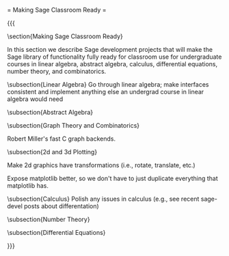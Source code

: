 = Making Sage Classroom Ready =

{{{

\section{Making Sage Classroom Ready}

In this section we describe Sage development projects that will
make the Sage library of functionality fully ready for classroom use
for undergraduate courses in linear algebra, abstract algebra,
calculus, differential equations, number theory, and combinatorics. 

\subsection{Linear Algebra}
Go through linear algebra; make interfaces consistent and implement anything else an undergrad course in linear algebra would need

\subsection{Abstract Algebra}

\subsection{Graph Theory and Combinatorics}

Robert Miller's fast C graph backends.

\subsection{2d and 3d Plotting}

Make 2d graphics have transformations (i.e., rotate, translate, etc.)

Expose matplotlib better, so we don't have to just duplicate everything that matplotlib has. 

\subsection{Calculus}
Polish any issues in calculus (e.g., see recent sage-devel posts about differentation)

\subsection{Number Theory}


\subsection{Differential Equations}


 
}}}
